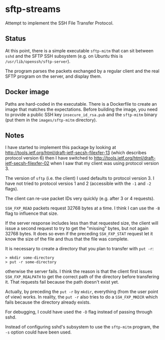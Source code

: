 # sftp-streams

Attempt to implement the SSH File Transfer Protocol.

## Status

At this point, there is a simple executable `sftp-mitm` that can sit between
`sshd` and the SFTP SSH subsystem (e.g. on Ubuntu this is
`/usr/lib/openssh/sftp-server`).

The program parses the packets exchanged by a regular client and the real SFTP
program on the server, and display them.

## Docker image

Paths are hard-coded in the executable. There is a Dockerfile to create an
image that matches the expectations. Before building the image, you need to
provide a public SSH key `insecure_id_rsa.pub` and the `sftp-mitm` binary (put
them in the `images/sftp-mitm` directory).

## Notes

I have started to implement this package by looking at
http://tools.ietf.org/html/draft-ietf-secsh-filexfer-13 (which describes
protocol version 6) then I have switched to
http://tools.ietf.org/html/draft-ietf-secsh-filexfer-02 when I saw that my
client was using protocol version 3.

The version of `sftp` (i.e. the client) I used defaults to protocol version 3.
I have not tried to protocol versios 1 and 2 (accessible with the `-1` and `-2`
flags). 

The client can re-use packet IDs very quickly (e.g. after 3 or 4 requests).

`SSH_FXP_READ` packets request 32768 bytes at a time. I think I can use the
`-B` flag to influence that size.

If the server response includes less than that requested size, the client will
issue a second request to try to get the "missing" bytes, but not again 32768
bytes. It does so even if the preceding `SSH_FXP_STAT` request let it know the
size of the file and thus that the file was complete.

It is necessary to create a directory that you plan to transfer with `put -r`:

    > mkdir some-directory
    > put -r some-directory

otherwise the server fails. I think the reason is that the client first issues
`SSH_FXP_REALPATH` to get the correct path of the directory before transfering
it. That requests fail because the path doesn't exist yet.

Actually, by preceding the `put -r` by `mkdir`, everything (from the user point
of view) works. In reality, the `put -r` also tries to do a `SSH_FXP_MKDIR`
which fails because the directory already exists.

For debugging, I could have used the `-D` flag instead of passing through sshd.

Instead of configuring sshd's subsystem to use the `sftp-mitm` program, the
`-s` option could have been used.
